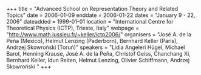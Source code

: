 +++
title = "Advanced School on Representation Theory and Related Topics"
date = 2006-01-09
enddate = 2006-01-22
dates = "January 9 - 22, 2006"
dateadded = 1999-01-01
location = "International Centre for Theoretical Physics (ICTP), Trieste, Italy"
webpage = "http://www.math.jussieu.fr/~keller/ictp2006/"
organisers = "José A. de la Peña (Mexico), Helmut Lenzing (Paderborn), Bernhard Keller (Paris), Andrzej Skowroński (Toruń)"
speakers = "Lidia Angeleri Hügel, Michael Barot, Henning Krause, José A. de la Peña, Christof Geiss, Chanchang Xi, Bernhard Keller, Idun Reiten, Helmut Lenzing, Olivier Schiffmann, Andrzej Skowroński "
+++
